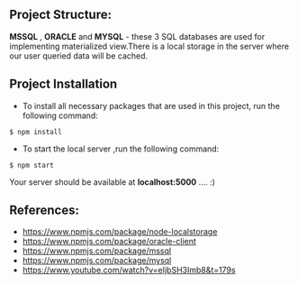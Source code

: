 ## Project Structure:
**MSSQL** , **ORACLE**  and **MYSQL** - these 3 SQL databases are used for implementing materialized view.There is a local storage in the server where our user queried data will be cached.

## Project Installation

- To install all necessary packages that are used in this project, run the following command:

```
$ npm install  
```

- To start the local server ,run the following command:

```
$ npm start   
```
Your server should be available at  **localhost:5000** .... :)

## References:
- https://www.npmjs.com/package/node-localstorage
- https://www.npmjs.com/package/oracle-client
- https://www.npmjs.com/package/mssql
- https://www.npmjs.com/package/mysql
- https://www.youtube.com/watch?v=eIjbSH3Imb8&t=179s

